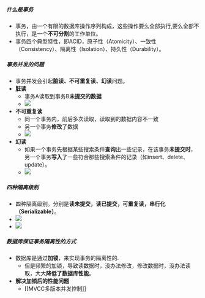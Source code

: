 ##### 什么是事务
- 事务，由一个有限的数据库操作序列构成，这些操作要么全部执行,要么全部不执行，是一个**不可分割**的工作单位。
- 事务四个典型特性，即ACID，原子性（Atomicity）、一致性（Consistency）、隔离性（Isolation）、持久性（Durability）。
##### 事务并发的问题
- 事务并发会引起**脏读、不可重复读、幻读**问题。
- **脏读**
	- 事务A读取到事务B**未提交的数据**
	- ![](attachments/Pasted%20image%2020230101210342.png)
- **不可重复读**
	- 同一个事务内，前后多次读取，读取到的数据内容不一致
	- 另一个事务**修改**了数据
	- ![](attachments/Pasted%20image%2020230101210437.png)
- **幻读**
	- 如果一个事务先根据某些搜索条件**查询**出一些记录，在该事务**未提交时**，另一个事务**写入**了一些符合那些搜索条件的记录（如insert、delete、update）。
	- ![](attachments/Pasted%20image%2020230101210520.png)
##### 四种隔离级别
- 四种隔离级别。分别是**读未提交，读已提交，可重复读，串行化（Serializable）**。
- ![](attachments/Pasted%20image%2020230101210634.png)
- ![](attachments/Pasted%20image%2020230101205756.png)
##### 数据库保证事务隔离性的方式
- 数据库是通过**加锁**，来实现事务的隔离性的.
	- 但是频繁的加锁，导致读数据时，没办法修改，修改数据时，没办法读取，大大**降低了数据库性能**。
- **解决加锁后的性能问题**
	- [[MVCC多版本并发控制]]